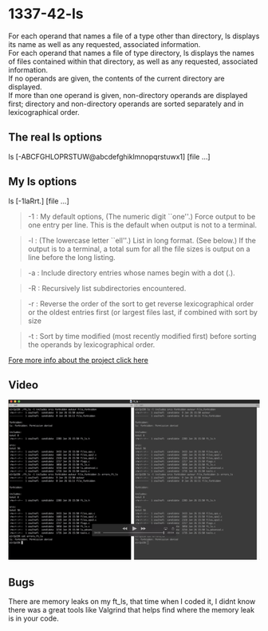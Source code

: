 # 1337-42-ls
For each operand that names a file of a type other than directory, ls displays its name as well as any requested, associated information.  
For each operand that names a file of type directory, ls displays the names of files contained within that directory, as well as any requested, associated information.  
If no operands are given, the contents of the current directory are displayed.  
If more than one operand is given, non-directory operands are displayed first; directory and non-directory operands are sorted separately and in lexicographical order.

## The real ls options
ls [-ABCFGHLOPRSTUW@abcdefghiklmnopqrstuwx1] [file ...]

## My ls options
ls [-1laRrt.] [file ...]  
>-1 : My default options, (The numeric digit ``one''.)  Force output to be one entry per line.  This is the default when output is not to a terminal.  

>-l : (The lowercase letter ``ell''.)  List in long format.  (See below.)  If the output is to a terminal, a total sum for all the file sizes is output on a line before the long listing.

>-a : Include directory entries whose names begin with a dot (.).

>-R : Recursively list subdirectories encountered.

>-r : Reverse the order of the sort to get reverse lexicographical order or the oldest entries first (or largest files last, if combined with sort by size

>-t : Sort by time modified (most recently modified first) before sorting the operands by lexicographical order.

[Fore more info about the project click here](https://github.com/oulhafiane/1337-42-ls/blob/master/resources/ft_ls.en.pdf)

## Video
[![1337-42-ft_ls](https://github.com/oulhafiane/1337-42-ls/blob/master/resources/screenshot_ft_ls.png?raw=true)](https://youtu.be/7JF6-zx8kKI)

## Bugs

There are memory leaks on my ft_ls, that time when I coded it, I didnt know there was a great tools like Valgrind that helps find where the memory leak is in your code.
